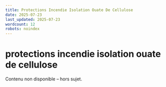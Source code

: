 ```yaml
---
title: Protections Incendie Isolation Ouate De Cellulose
date: 2025-07-23
last_updated: 2025-07-23
wordcount: 12
robots: noindex
---
```


# protections incendie isolation ouate de cellulose

Contenu non disponible – hors sujet.